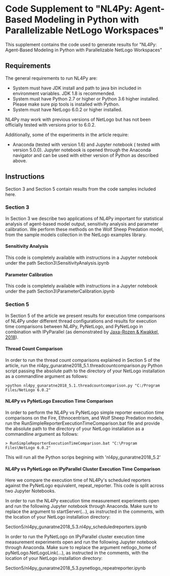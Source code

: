 # Code Supplement to "NL4Py: Agent-Based Modeling in Python with Parallelizable NetLogo Workspaces"

This supplement contains the code used to generate results for "NL4Py: Agent-Based Modeling in Python with Parallelizable NetLogo Workspaces"

## Requirements

The general requirements to run NL4Py are:
* System must have JDK install and path to java bin included in environment variables. JDK 1.8 is recommended.
* System must have Python 2.7 or higher or Python 3.6 higher installed. Please make sure pip tools is installed with Python.
* System must have NetLogo 6.0.2 or higher installed.

NL4Py may work with previous versions of NetLogo but has not been officially tested with versions prior to 6.0.2.

Additionally, some of the experiments in the article require:
* Anaconda (tested with version 1.6) and Jupyter notebook ( tested with version 5.0.0). Jupyter notebook is opened through the Anaconda navigator and can be used with either version of Python as described above.

## Instructions

Section 3 and Section 5 contain results from the code samples included here.

### Section 3

In Section 3 we describe two applications of NL4Py important for statistical analysis of agent-based model output, sensitivity analysis and parameter calibration. We perform these methods on the Wolf Sheep Predation model, from the sample models collection in the NetLogo examples library. 

#### Sensitivity Analysis

This code is completely available with instructions in a Jupyter notebook under the path Section3\SensitivityAnalysis.ipynb

#### Parameter Calibration

This code is completely available with instructions in a Jupyter notebook under the path Section3\ParameterCalibration.ipynb

### Section 5

In Section 5 of the article we present results for execution time comparisons of NL4Py under different thread configurations and results for execution time comparisons between NL4Py, PyNetLogo, and PyNetLogo in combination with IPyParallel (as demonstrated by [Jaxa-Rozen & Kwakkel, 2018](http://jasss.soc.surrey.ac.uk/21/2/4.html)).

#### Thread Count Comparison

In order to run the thread count comparisons explained in Section 5 of the article, run the nl4py_gunaratne2018_5.1.threadcountcomparison.py Python script passing the absolute path to the directory of your NetLogo installation as a commandline argument as follows:

```
>python nl4py_gunaratne2018_5.1.threadcountcomparison.py "C:/Program Files/NetLogo 6.0.2"
```

#### NL4Py vs PyNetLogo Execution Time Comparison

In order to perform the NL4Py vs PyNetLogo simple reporter execution time comparisons on the Fire, Ethnocentrism, and Wolf Sheep Predation models, run the RunSimpleReporterExecutionTimeComparison.bat file and provide the absolute path to the directory of your NetLogo installation as a commandline argument as follows:

```
> RunSimpleReporterExecutionTimeComparison.bat "C:\Program Files\NetLogo 6.0.2"
```

This will run all the Python scrips begining with 'nl4py_gunaratne2018_5.2'

#### NL4Py vs PyNetLogo on IPyParallel Cluster Execution Time Comparison

Here we compare the execution time of NL4Py's scheduled reporters against the PyNetLogo equivalent, repeat_reporter. This code is split across two Jupyter Notebooks. 

In order to run the NL4Py execution time measurement experiments open and run the following Jupyter notebook through Anaconda. Make sure to replace the argument to startServer(...), as instructed in the comments, with the location of your NetLogo installation directory:

Section5/nl4py_gunaratne2018_5.3.nl4py_scheduledreporters.ipynb

In order to run the PyNetLogo on IPyParallel cluster execution time measurement experiments open and run the following Jupyter notebook through Anaconda. Make sure to replace the argument netlogo_home of pyNetLogo.NetLogoLink(...), as instructed in the comments, with the location of your NetLogo installation directory:

Section5/nl4py_gunaratne2018_5.3.pynetlogo_repeatreporter.ipynb

